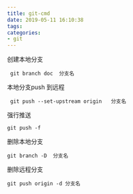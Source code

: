 ```yaml
---
title: git-cmd
date: 2019-05-11 16:10:38
tags:
categories: 
- git
---
```

创建本地分支
````
 git branch doc  分支名
````
本地分支push 到远程
````
 git push --set-upstream origin   分支名
````

强行推送
````
git push -f
````


删除本地分支
````
git branch -D  分支名
````

删除远程分支
````
git push origin -d 分支名
````

